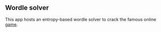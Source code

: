 ## Wordle solver

This app hosts an entropy-based wordle solver to crack the famous online [game](https://www.nytimes.com/games/wordle).
